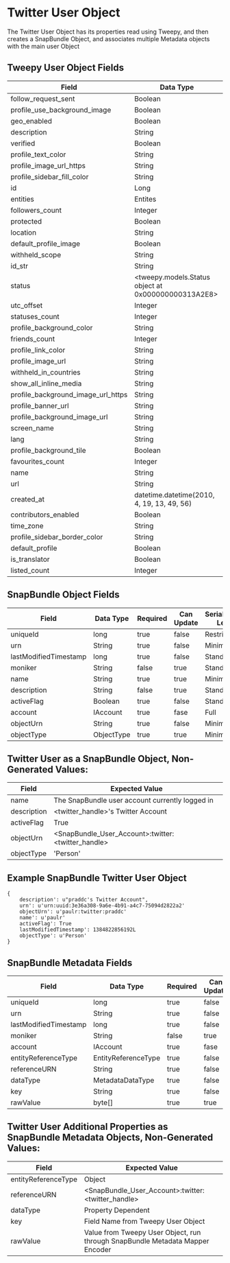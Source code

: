 # Twitter User Object
The Twitter User Object has its properties read using Tweepy, and then creates a SnapBundle Object, and associates multiple Metadata objects with the main user Object

## Tweepy User Object Fields
Field | Data Type
------------ | -------------
follow_request_sent | Boolean
profile_use_background_image | Boolean
geo_enabled | Boolean
description | String
verified | Boolean
profile_text_color | String
profile_image_url_https | String
profile_sidebar_fill_color | String
id | Long
entities | Entites
followers_count | Integer
protected | Boolean
location | String
default_profile_image | Boolean
withheld_scope | String
id_str | String
status | \<tweepy.models.Status object at 0x000000000313A2E8\>
utc_offset | Integer
statuses_count | Integer
profile_background_color | String
friends_count | Integer
profile_link_color | String
profile_image_url | String
withheld_in_countries | String
show_all_inline_media | String
profile_background_image_url_https | String
profile_banner_url | String
profile_background_image_url | String
screen_name | String
lang | String
profile_background_tile | Boolean
favourites_count | Integer
name | String
url | String
created_at | datetime.datetime(2010, 4, 19, 13, 49, 56)
contributors_enabled | Boolean
time_zone | String
profile_sidebar_border_color | String
default_profile | Boolean
is_translator | Boolean
listed_count | Integer


## SnapBundle Object Fields
Field | Data Type | Required | Can Update | Serialization Level | Default Value
------------ | ------------- | ------------ | ------------ | ------------ | ------------
uniqueId | long  | true | false | Restricted | Generated
urn | String  | true | false | Minimum | Generated
lastModifiedTimestamp | long   | true | false | Standard | Generated
moniker | String  | false | true | Standard | null
name | String  | true | true | Minimum | 
description | String  | false | true | Standard | 
activeFlag | Boolean  | true | false | Standard  | 
account | IAccount  | true | fase | Full | Generated
objectUrn | String | true | false | Minimum 
objectType | ObjectType | true | true | Minimum | Unknown 

## Twitter User as a SnapBundle Object, Non-Generated Values:
Field | Expected Value
------------ | -------------
name | The SnapBundle user account currently logged in
description | \<twitter_handle\>'s Twitter Account
activeFlag | True
objectUrn | \<SnapBundle_User_Account\>:twitter:\<twitter_handle\>
objectType | 'Person'

## Example SnapBundle Twitter User Object
	{
		description': u"praddc's Twitter Account", 
		urn': u'urn:uuid:3e36a308-9a6e-4b91-a4c7-75094d2822a2'
		objectUrn': u'paulr:twitter:praddc'
		name': u'paulr'
		activeFlag': True
		lastModifiedTimestamp': 1384822856192L
		objectType': u'Person'
	}

## SnapBundle Metadata Fields
	
Field | Data Type | Required | Can Update | Serialization Level | Default Value
------------ | ------------- | ------------ | ------------ | ------------ | ------------
uniqueId | long  | true | false | Restricted | Generated
urn | String  | true | false | Minimum | Generated
lastModifiedTimestamp | long   | true | false | Standard | Generated
moniker | String  | false | true | Standard | null
account | IAccount  | true | fase | Full | Generated
entityReferenceType | EntityReferenceType | true | false | Minimum |
referenceURN | String | true | false | Minimum |
dataType | MetadataDataType | true | false | Minimum |
key | String | true | false | Minimum |
rawValue | byte[] | true | true | Minimum |

## Twitter User Additional Properties as SnapBundle Metadata Objects, Non-Generated Values:
Field | Expected Value
------------ | -------------
entityReferenceType | Object
referenceURN | \<SnapBundle_User_Account\>:twitter:\<twitter_handle\>
dataType | Property Dependent
key | Field Name from Tweepy User Object
rawValue | Value from Tweepy User Object, run through SnapBundle Metadata Mapper Encoder

